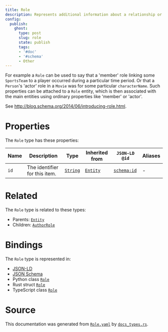 ```yaml
---
title: Role
description: Represents additional information about a relationship or property.
config:
  publish:
    ghost:
      type: post
      slug: role
      state: publish
      tags:
      - '#doc'
      - '#schema'
      - Other
---
```


For example a `Role` can be used to say that a 'member' role linking some `SportsTeam` 
to a player occurred during a particular time period. Or that a `Person`'s 'actor' role in a `Movie`
was for some particular `characterName`. Such properties can be attached to a `Role` entity,
which is then associated with the main entities using ordinary properties like 'member' or 'actor'.

See http://blog.schema.org/2014/06/introducing-role.html.


# Properties

The `Role` type has these properties:

| Name | Description                   | Type                                                               | Inherited from                                                     | `JSON-LD @id`                        | Aliases |
| ---- | ----------------------------- | ------------------------------------------------------------------ | ------------------------------------------------------------------ | ------------------------------------ | ------- |
| `id` | The identifier for this item. | [`String`](https://stencila.ghost.io/docs/reference/schema/string) | [`Entity`](https://stencila.ghost.io/docs/reference/schema/entity) | [`schema:id`](https://schema.org/id) | -       |

# Related

The `Role` type is related to these types:

- Parents: [`Entity`](https://stencila.ghost.io/docs/reference/schema/entity)
- Children: [`AuthorRole`](https://stencila.ghost.io/docs/reference/schema/author-role)

# Bindings

The `Role` type is represented in:

- [JSON-LD](https://stencila.org/Role.jsonld)
- [JSON Schema](https://stencila.org/Role.schema.json)
- Python class [`Role`](https://github.com/stencila/stencila/blob/main/python/python/stencila/types/role.py)
- Rust struct [`Role`](https://github.com/stencila/stencila/blob/main/rust/schema/src/types/role.rs)
- TypeScript class [`Role`](https://github.com/stencila/stencila/blob/main/ts/src/types/Role.ts)

# Source

This documentation was generated from [`Role.yaml`](https://github.com/stencila/stencila/blob/main/schema/Role.yaml) by [`docs_types.rs`](https://github.com/stencila/stencila/blob/main/rust/schema-gen/src/docs_types.rs).
